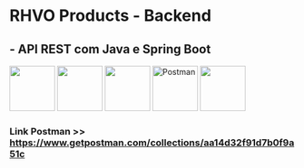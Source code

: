 # RHVO Products - Backend

## - API REST com Java e Spring Boot

<div display: inline-block>
    <img src="https://cdn.jsdelivr.net/gh/devicons/devicon/icons/java/java-original.svg" width="80" heigth="80" />
    <img src="https://cdn.jsdelivr.net/gh/devicons/devicon/icons/spring/spring-original.svg" width="80" heigth="80" />
    <img src="https://cdn.jsdelivr.net/gh/devicons/devicon/icons/postgresql/postgresql-original.svg" width="80" heigth="80" />
    <img src="https://www.vectorlogo.zone/logos/getpostman/getpostman-icon.svg" alt="Postman" width="80" height="80"/>
    <img src="https://junit.org/junit5/assets/img/junit5-logo.png" width="80" height="80">
</div>

### Link Postman >> <a href="https://www.getpostman.com/collections/aa14d32f91d7b0f9a51c" target="_blank" rel="noopener noreferrer">https://www.getpostman.com/collections/aa14d32f91d7b0f9a51c</a>
